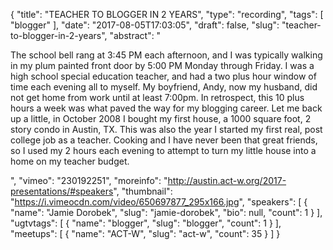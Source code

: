 {
  "title": "TEACHER TO BLOGGER IN 2 YEARS",
  "type": "recording",
  "tags": [
    "blogger"
  ],
  "date": "2017-08-05T17:03:05",
  "draft": false,
  "slug": "teacher-to-blogger-in-2-years",
  "abstract": "<p>The school bell rang at 3:45 PM each afternoon, and I was typically walking in my plum painted front door by 5:00 PM Monday through Friday. I was a high school special education teacher, and had a two plus hour window of time each evening all to myself. My boyfriend, Andy, now my husband, did not get home from work until at least 7:00pm. In retrospect, this 10 plus hours a week was what paved the way for my blogging career. Let me back up a little, in October 2008 I bought my first house, a 1000 square foot, 2 story condo in Austin, TX. This was also the year I started my first real, post college job as a teacher. Cooking and I have never been that great friends, so I used my 2 hours each evening to attempt to turn my little house into a home on my teacher budget.</p>",
  "vimeo": "230192251",
  "moreinfo": "http://austin.act-w.org/2017-presentations/#speakers",
  "thumbnail": "https://i.vimeocdn.com/video/650697877_295x166.jpg",
  "speakers": [
    {
      "name": "Jamie Dorobek",
      "slug": "jamie-dorobek",
      "bio": null,
      "count": 1
    }
  ],
  "ugtvtags": [
    {
      "name": "blogger",
      "slug": "blogger",
      "count": 1
    }
  ],
  "meetups": [
    {
      "name": "ACT-W",
      "slug": "act-w",
      "count": 35
    }
  ]
}